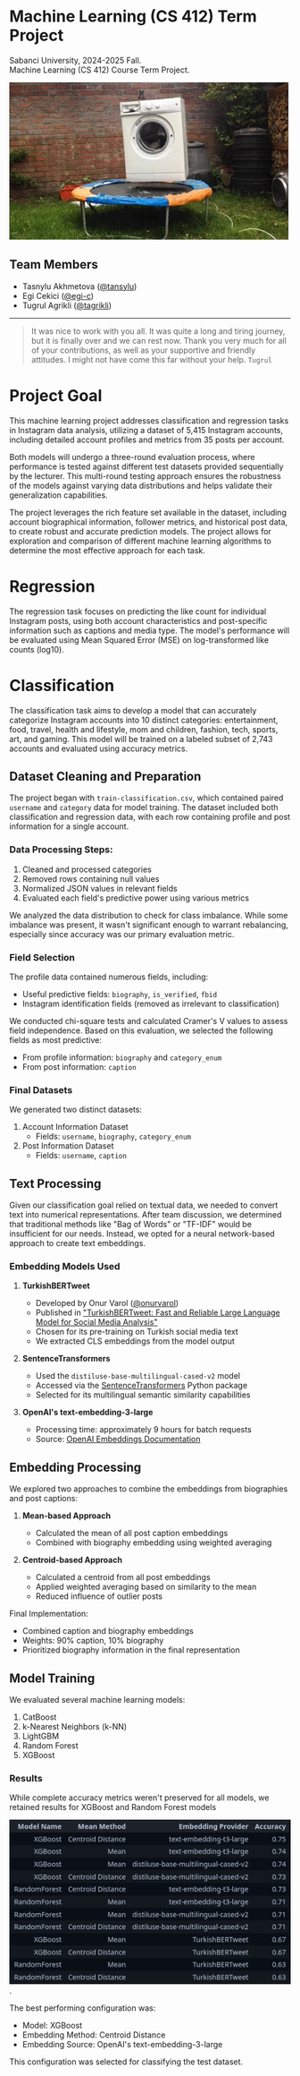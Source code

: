 # Machine Learning (CS 412) Term Project

Sabanci University, 2024-2025 Fall.  
Machine Learning (CS 412) Course Term Project.

![](Media/washing-machine-trampoline.gif)

## Team Members

- Tasnylu Akhmetova ([@tansylu](https://github.com/tansylu))
- Egi Cekici ([@egi-c](https://github.com/egi-c))
- Tugrul Agrikli ([@tagrikli](https://github.com/Tagrikli))

---


> It was nice to work with you all. It was quite a long and tiring journey, but it is finally over and we can rest now. Thank you very much for all of your contributions, as well as your supportive and friendly attitudes. I might not have come this far without your help. `Tugrul`



# Project Goal

This machine learning project addresses classification and regression tasks in Instagram data analysis, utilizing a dataset of 5,415 Instagram accounts, including detailed account profiles and metrics from 35 posts per account.

Both models will undergo a three-round evaluation process, where performance is tested against different test datasets provided sequentially by the lecturer. This multi-round testing approach ensures the robustness of the models against varying data distributions and helps validate their generalization capabilities.

The project leverages the rich feature set available in the dataset, including account biographical information, follower metrics, and historical post data, to create robust and accurate prediction models. The project allows for exploration and comparison of different machine learning algorithms to determine the most effective approach for each task.


# Regression

The regression task focuses on predicting the like count for individual Instagram posts, using both account characteristics and post-specific information such as captions and media type. The model's performance will be evaluated using Mean Squared Error (MSE) on log-transformed like counts (log10).

# Classification

The classification task aims to develop a model that can accurately categorize Instagram accounts into 10 distinct categories: entertainment, food, travel, health and lifestyle, mom and children, fashion, tech, sports, art, and gaming. This model will be trained on a labeled subset of 2,743 accounts and evaluated using accuracy metrics.

## Dataset Cleaning and Preparation

The project began with `train-classification.csv`, which contained paired `username` and `category` data for model training. The dataset included both classification and regression data, with each row containing profile and post information for a single account.

### Data Processing Steps:
1. Cleaned and processed categories
2. Removed rows containing null values
3. Normalized JSON values in relevant fields
4. Evaluated each field's predictive power using various metrics

We analyzed the data distribution to check for class imbalance. While some imbalance was present, it wasn't significant enough to warrant rebalancing, especially since accuracy was our primary evaluation metric.

### Field Selection
The profile data contained numerous fields, including:
- Useful predictive fields: `biography`, `is_verified`, `fbid`
- Instagram identification fields (removed as irrelevant to classification)

We conducted chi-square tests and calculated Cramer's V values to assess field independence. Based on this evaluation, we selected the following fields as most predictive:
- From profile information: `biography` and `category_enum`
- From post information: `caption`

### Final Datasets
We generated two distinct datasets:
1. Account Information Dataset
   - Fields: `username`, `biography`, `category_enum`
2. Post Information Dataset
   - Fields: `username`, `caption`

## Text Processing

Given our classification goal relied on textual data, we needed to convert text into numerical representations. After team discussion, we determined that traditional methods like "Bag of Words" or "TF-IDF" would be insufficient for our needs. Instead, we opted for a neural network-based approach to create text embeddings.

### Embedding Models Used

1. **TurkishBERTweet**
   - Developed by Onur Varol ([@onurvarol](https://github.com/onurvarol))
   - Published in ["TurkishBERTweet: Fast and Reliable Large Language Model for Social Media Analysis"](https://arxiv.org/abs/2311.18063)
   - Chosen for its pre-training on Turkish social media text
   - We extracted CLS embeddings from the model output

2. **SentenceTransformers**
   - Used the `distiluse-base-multilingual-cased-v2` model
   - Accessed via the [SentenceTransformers](https://www.sbert.net/index.html) Python package
   - Selected for its multilingual semantic similarity capabilities

3. **OpenAI's text-embedding-3-large**
   - Processing time: approximately 9 hours for batch requests
   - Source: [OpenAI Embeddings Documentation](https://platform.openai.com/docs/guides/embeddings)

## Embedding Processing

We explored two approaches to combine the embeddings from biographies and post captions:

1. **Mean-based Approach**
   - Calculated the mean of all post caption embeddings
   - Combined with biography embedding using weighted averaging

2. **Centroid-based Approach**
   - Calculated a centroid from all post embeddings
   - Applied weighted averaging based on similarity to the mean
   - Reduced influence of outlier posts

Final Implementation:
- Combined caption and biography embeddings
- Weights: 90% caption, 10% biography
- Prioritized biography information in the final representation

## Model Training

We evaluated several machine learning models:
1. CatBoost
2. k-Nearest Neighbors (k-NN)
3. LightGBM
4. Random Forest
5. XGBoost

### Results
While complete accuracy metrics weren't preserved for all models, we retained results for XGBoost and Random Forest models

![](Media/model-results.png).

The best performing configuration was:
- Model: XGBoost
- Embedding Method: Centroid Distance
- Embedding Source: OpenAI's text-embedding-3-large

This configuration was selected for classifying the test dataset.